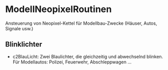 # ModellNeopixelRoutinen
 Ansteuerung von Neopixel-Kettel für Modellbau-Zwecke (Häuser, Autos, Signale usw.)

## Blinklichter
- c2BlauLicht:  Zwei Blaulichter, die gleichzeitig und abwechselnd blinken. Für Modellautos: Polizei, Feuerwehr, Abschleppwagen ...
